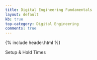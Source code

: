 ```yaml
---
title: Digital Engineering Fundamentals
layout: default
kb: true
top-category: Digital Engineering
comments: true
---
```


{% include header.html %}

Setup & Hold Times

